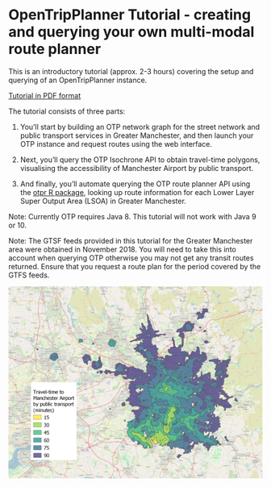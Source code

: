 # OpenTripPlanner Tutorial - creating and querying your own multi-modal route planner


This is an introductory tutorial (approx. 2-3 hours) covering the setup and querying of an OpenTripPlanner instance.

[Tutorial in PDF format](https://github.com/marcusyoung/otp-tutorial/blob/master/intro-otp.pdf)

The tutorial consists of three parts:

1. You’ll start by building an OTP network graph for the street network and public transport services
in Greater Manchester, and then launch your OTP instance and request routes using the web
interface.

2. Next, you’ll query the OTP Isochrone API to obtain travel-time polygons, visualising the accessibility
of Manchester Airport by public transport.

3. And finally, you’ll automate querying the OTP route planner API using the [otpr R package](https://github.com/marcusyoung/otpr), looking up route information for each Lower Layer Super Output Area (LSOA) in Greater Manchester.

Note: Currently OTP requires Java 8. This tutorial will not work with Java 9 or 10.

Note: The GTSF feeds provided in this tutorial for the Greater Manchester area were obtained in November 2018. You will need to take this into account when querying OTP otherwise you may not get any transit routes returned. Ensure that you request a route plan for the period covered by the GTFS feeds.

![](/images/airport-isochrone-readme.png)


